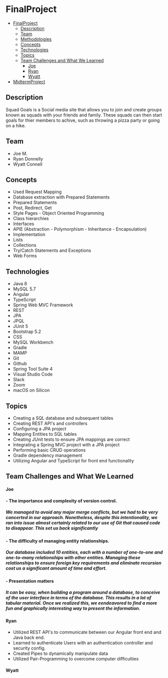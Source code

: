 # FinalProject

- [FinalProject](#FinalProject)
  - [Description](#description)
  - [Team](#team)
  - [Methodologies](#methodologies)
  - [Concepts](#concepts)
  - [Technologies](#technologies)
  - [Topics](#topics)
  - [Team Challenges and What We Learned](#team-challenges-and-what-we-learned)
      - [Joe](#Joe)
      - [Ryan](#ryan)
      - [Wyatt](#Wyatt)
- [MidtermProject](#midtermproject-1)

## Description
Squad Goals is a Social media site that allows you to join and create groups known as squads with your friends and family. These squads can then start goals for thier members to achive, such as throwing a pizza party or going on a hike.

## Team
- Joe M.
- Ryan Donnelly
- Wyatt Connell


## Concepts
- Used Request Mapping
- Database extraction with Prepared Statements
- Prepared Statements
- Post, Redirect, Get
- Style Pages - Object Oriented Programming
- Class hierarchies
- Interfaces
- APIE (Abstraction - Polymorphism - Inheritance - Encapsulation)
- Implementation
- Lists
- Collections
- Try/Catch Statements and Exceptions
- Web Forms

## Technologies
- Java 8
- MySQL 5.7
- Angular
- TypeScript
- Spring Web MVC Framework
- REST
- JPA
- JPQL
- JUnit 5
- Bootstrap 5.2
- CSS
- MySQL Workbench
- Gradle
- MAMP
- Git
- Github
- Spring Tool Suite 4
- Visual Studio Code
- Slack
- Zoom
- macOS on Silicon

## Topics
- Creating a SQL database and subsequent tables
- Creating REST API's and controllers
- Configuring a JPA project
- Mapping Entities to SQL tables
- Creating JUnit tests to ensure JPA mappings are correct
- Integrating a Spring MVC project with a JPA project
- Performing basic CRUD operations
- Gradle dependency management
- Utilizing Angular and TypeScript for front end functionality

## Team Challenges and What We Learned
#### Joe 
#### - The importance and complexity of version control.
##### We managed to avoid any major merge conflicts, but we had to be very concerted in our approach. Nonetheless, despite this intentionality, we ran into issue almost certainly related to our use of Git that caused code to disappear. This set us back significantly
#### - The difficulty of managing entity relationships.
##### Our database included 10 entities, each with a number of one-to-one and one-to-many relationships with other entities. Managing these relationships to ensure foreign key requirements and eliminate recursion cost us a significant amount of time and effort.
#### - Presentation matters
##### It can be easy, when building a program around a database, to conceive of the user interface in terms of the database. This results in a lot of tabular material. Once we realized this, we eendeavored to find a more fun and graphically interesting way to present the information.

#### Ryan
- Utilized REST API's to communicate between our Angular front end and Java back end.
- Learned to authenticate Users with an authentication controller and security config.
- Created Pipes to dynamically manipulate data
- Utilized Pair-Programming to overcome computer difficulties

#### Wyatt


